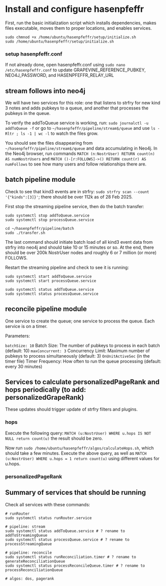 Install and configure hasenpfeffr
=====

First, run the basic initialization script which installs dependencies, makes files executable, moves them to proper locations, and enables services.

```
sudo chmnod +x /home/ubuntu/hasenpfeffr/setup/initialize.sh
sudo /home/ubuntu/hasenpfeffr/setup/initialize.sh
```

### setup hasenpfeffr.conf

If not already done, open hasenpfeffr.conf using `sudo nano /etc/hasenpfeffr.conf` to update GRAPEVINE_REFERENCE_PUBKEY, NEO4J_PASSWORD, and HASENPFEFFR_RELAY_URL

## stream follows into neo4j

We will have two services for this role: one that listens to strfry for new kind 3 notes and adds pubkeys to a queue, and another that processes the pubkeys in the queue.

To verify the addToQueue service is working, run: `sudo journalctl -u addToQueue -f` or go to `~/hasenpfeffr/pipeline/stream$/queue` and use `ls -Rltr ; ls -1 | wc -l` to watch the files grow.

You should see the files disappearing from `~/hasenpfeffr/pipeline/stream$/queue` and data accumulating in Neo4j. In the Neo4j browser, run commands `MATCH (n:NostrUser) RETURN count(n) AS numNostrUsers` and `MATCH ()-[r:FOLLOWS]->() RETURN count(r) AS numFollows` to see how many users and follow relationships there are.

## batch pipeline module

Check to see that kind3 events are in strfry: `sudo strfry scan --count '{"kinds":[3]}'`; there should be over 112k as of 28 Feb 2025.

First stop the streaming pipeline service, then do the batch transfer:
```
sudo systemctl stop addToQueue.service
sudo systemctl stop processQueue.service

cd ~/hasenpfeffr/pipeline/batch
sudo ./transfer.sh
```

The last command should initiate batch load of all kind3 event data from strfry into neo4j and should take 10 or 15 minutes or so. At the end, there should be over 200k NostrUser nodes and roughly 6 or 7 million (or more) FOLLOWS.

Restart the streaming pipeline and check to see it is running:

```
sudo systemctl start addToQueue.service
sudo systemctl start processQueue.service

sudo systemctl status addToQueue.service
sudo systemctl status processQueue.service
```

## reconcile pipeline module

One service to create the queue; one service to process the queue. Each service is on a timer.


Parameters:

`batchSize: 10` Batch Size: The number of pubkeys to process in each batch (default: 10)
`maxConcurrent: 3` Concurrency Limit: Maximum number of pubkeys to process simultaneously (default: 3)
`OnUnitActiveSec` (in the timer file) Timer Frequency: How often to run the queue processing (default: every 30 minutes)


## Services to calculate personalizedPageRank and hops periodically (to add: personalizedGrapeRank)

These updates should trigger update of strfry filters and plugins.

### hops

Execute the following query: `MATCH (u:NostrUser) WHERE u.hops IS NOT NULL return count(u)` the result should be zero.

Now run `sudo /home/ubuntu/hasenpfeffr/algos/calculateHops.sh`, which should take a few minutes. Execute the above query, as well as `MATCH (u:NostrUser) WHERE u.hops = 1 return count(u)` using different values for u.hops.


### personalizedPageRank

## Summary of services that should be running

Check all services with these commands:

```
# runRouter
sudo systemctl status runRouter.service

# pipeline: stream
sudo systemctl status addToQueue.service # ? rename to addToStreamingQueue
sudo systemctl status processQueue.service # ? rename to processStreamingQueue

# pipeline: reconcile
sudo systemctl status runReconciliation.timer # ? rename to generateReconciliationQueue
sudo systemctl status processReconcileQueue.timer # ? rename to processReconciliationQueue

# algos: dos, pagerank
```
